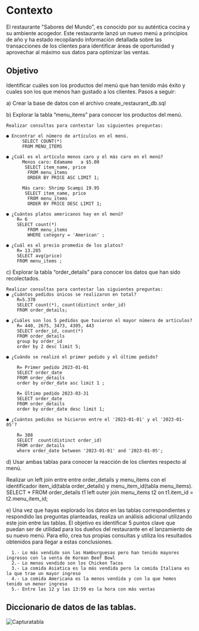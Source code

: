 # Contexto
El restaurante "Sabores del Mundo", es conocido por su auténtica cocina y su ambiente acogedor.
Este restaurante lanzó un nuevo menú a principios de año y ha estado recopilando información detallada sobre las transacciones de los clientes para identificar áreas de oportunidad y aprovechar al máximo sus datos para optimizar las ventas.
## Objetivo

Identificar cuáles son los productos del menú que han tenido más éxito y cuales son los que menos han gustado a los clientes.
Pasos a seguir:

  a)	Crear la base de datos con el archivo create_restaurant_db.sql

  b)	Explorar la tabla “menu_items” para conocer los productos del menú.
  
	Realizar consultas para contestar las siguientes preguntas:
      
	● Encontrar el número de artículos en el menú.
          SELECT COUNT(*)
          FROM MENU_ITEMS
        
	● ¿Cuál es el artículo menos caro y el más caro en el menú?
          Menos caro: Edamame	a $5.00
           SELECT item_name, price
	        FROM menu_items 
	        ORDER BY PRICE ASC LIMIT 1;
          
          Más caro: Shrimp Scampi 19.95
           SELECT item_name, price
	        FROM menu_items 
	        ORDER BY PRICE DESC LIMIT 1;

	● ¿Cuántos platos americanos hay en el menú?
 		R= 6
   		SELECT count(*)
     		FROM menu_items
       		WHERE category = 'American' ;
        
	● ¿Cuál es el precio promedio de los platos?
	  	R= 13.285
   	  	SELECT avg(price)
	  	FROM menu_items ;
  
c) Explorar la tabla “order_details” para conocer los datos que han sido recolectados.

	Realizar consultas para contestar las siguientes preguntas:
	● ¿Cuántos pedidos únicos se realizaron en total?
	  	R=5.370
	  	SELECT count(*), count(distinct order_id)
	  	FROM order_details;
   
	● ¿Cuáles son los 5 pedidos que tuvieron el mayor número de artículos?
	 	R= 440, 2675, 3473, 4305, 443
	  	SELECT order_id, count(*)
	  	FROM order_details
	  	group by order_id
	  	order by 2 desc limit 5;
 
	● ¿Cuándo se realizó el primer pedido y el último pedido?
	
	  	R= Primer pedido 2023-01-01
	  	SELECT order_date 
	  	FROM order_details 
	  	order by order_date asc limit 1 ;
   
	  	R= Último pedido 2023-03-31
	  	SELECT order_date 
	  	FROM order_details 
	  	order by order_date desc limit 1;
   
   	● ¿Cuántos pedidos se hicieron entre el '2023-01-01' y el '2023-01-05'?
	
		R= 308
		SELECT  count(distinct order_id)
  		FROM order_details 
		where order_date between '2023-01-01' and '2023-01-05';
  
d) Usar ambas tablas para conocer la reacción de los clientes respecto al menú.

   Realizar un left join entre entre order_details y menu_items con el identificador item_id(tabla order_details) y menu_item_id(tabla menu_items).
   		SELECT *
   		FROM order_details t1
   		left outer join menu_items t2 on t1.item_id = t2.menu_item_id;
  
e) Una vez que hayas explorado los datos en las tablas correspondientes y respondido las preguntas planteadas, realiza un análisis adicional utilizando este join entre las tablas. El objetivo es identificar 5 puntos clave que puedan ser de utilidad para los dueños del restaurante en el lanzamiento de su nuevo menú. Para ello, crea tus propias consultas y utiliza los resultados obtenidos para llegar a estas             conclusiones.

      1.- Lo más vendido son las Hamburguesas pero han tenido mayores ingresos con la venta de Korean Beef Bowl
      2.- Lo menos vendido son los Chicken Tacos
      3.- La comida Asiatica es la más vendida pero la comida Italiana es la que trae un mayor ingreso
      4.- La comida Americana es la menos vendida y con la que hemos tenido un menor ingreso
      5.- Entre las 12 y las 13:59 es la hora con más ventas
      
## Diccionario de datos de las tablas.

 ![Capturatabla](https://github.com/user-attachments/assets/7a40a7f0-a810-4d33-b02d-1d45830f45d7)


